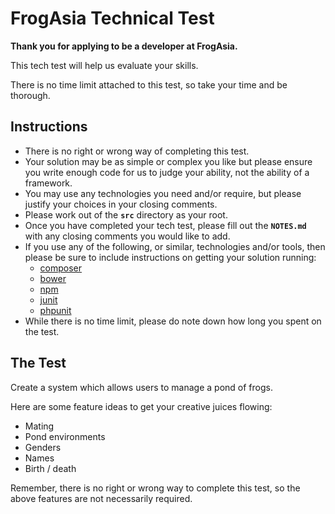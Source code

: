 # FrogAsia Technical Test

**Thank you for applying to be a developer at FrogAsia.**

This tech test will help us evaluate your skills.

There is no time limit attached to this test, so take your time and be thorough.

## Instructions

- There is no right or wrong way of completing this test.
- Your solution may be as simple or complex you like but please ensure you write enough code for us to judge your ability, not the ability of a framework.
- You may use any technologies you need and/or require, but please justify your choices in your closing comments.
- Please work out of the **`src`** directory as your root.
- Once you have completed your tech test, please fill out the **`NOTES.md`** with any closing comments you would like to add.
- If you use any of the following, or similar, technologies and/or tools, then please be sure to include instructions on getting your solution running:
    - [composer](https://getcomposer.org/)
    - [bower](http://bower.io/)
    - [npm](https://www.npmjs.com/)
    - [junit](http://junit.org/)
    - [phpunit](https://phpunit.de/)
- While there is no time limit, please do note down how long you spent on the test.

## The Test

Create a system which allows users to manage a pond of frogs.

Here are some feature ideas to get your creative juices flowing:

- Mating
- Pond environments
- Genders
- Names
- Birth / death

Remember, there is no right or wrong way to complete this test, so the above features are not necessarily required.